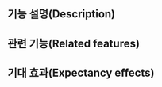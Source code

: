 ## 기능 설명(Description)
<!-- Required -->


## 관련 기능(Related features)
<!-- Optional -->


## 기대 효과(Expectancy effects)
<!-- Required -->

